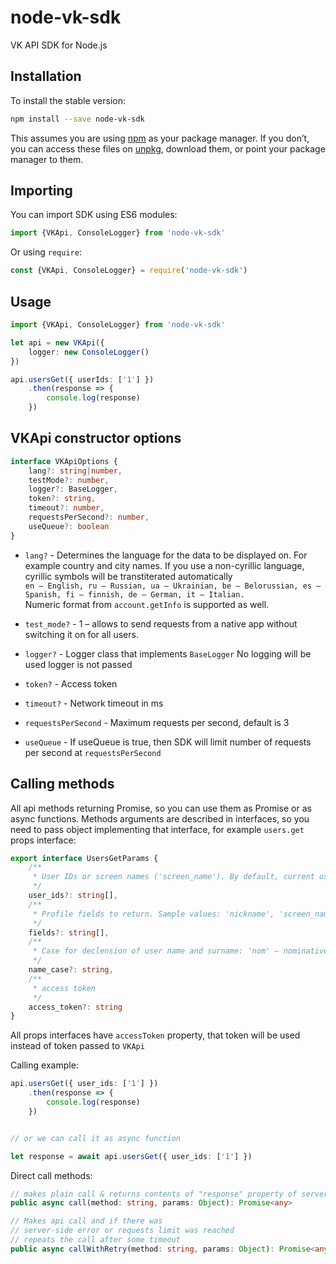 # node-vk-sdk

VK API SDK for Node.js

## Installation

To install the stable version:

```bash
npm install --save node-vk-sdk
```

This assumes you are using [npm](https://www.npmjs.com/) as your package manager.
If you don’t, you can access these files on [unpkg](https://unpkg.com/node-vk-sdk/), download them, or point your package manager to them.

## Importing

You can import SDK using ES6 modules:

```typescript
import {VKApi, ConsoleLogger} from 'node-vk-sdk'
```

Or using `require`:

```typescript
const {VKApi, ConsoleLogger} = require('node-vk-sdk')
```

## Usage

```typescript
import {VKApi, ConsoleLogger} from 'node-vk-sdk'

let api = new VKApi({
    logger: new ConsoleLogger()
})

api.usersGet({ userIds: ['1'] })
    .then(response => {
        console.log(response)
    })
```

## VKApi constructor options

```typescript
interface VKApiOptions {
    lang?: string|number,
    testMode?: number,
    logger?: BaseLogger,
    token?: string,
    timeout?: number,
    requestsPerSecond?: number,
    useQueue?: boolean
}
```

* ```lang?```  -  Determines the language for the data to be displayed on. For example country and city names.
If you use a non-cyrillic language, cyrillic symbols will be transtiterated automatically  
`en – English, ru – Russian, ua – Ukrainian, be – Belorussian, es – Spanish, fi – finnish, de – German, it – Italian.`  
Numeric format from `account.getInfo` is supported as well.


* ```test_mode?```  -  1 – allows to send requests from a native app without switching it on for all users.

* ```logger?```  -  Logger class that implements `BaseLogger`
No logging will be used logger is not passed

* ```token?```  -  Access token

* ```timeout?```  -  Network timeout in ms

* ```requestsPerSecond```  -  Maximum requests per second, default is 3

* ```useQueue```  -  If useQueue is true, then SDK will limit number of requests per second at `requestsPerSecond`

## Calling methods

All api methods returning Promise, so you can use them as Promise or as async functions.
Methods arguments are described in interfaces, so you need to pass object implementing that interface, for example `users.get` props interface:

```typescript
export interface UsersGetParams {
    /**
     * User IDs or screen names ('screen_name'). By default, current user ID.
     */
    user_ids?: string[],
    /**
     * Profile fields to return. Sample values: 'nickname', 'screen_name', 'sex', 'bdate' (birthdate), 'city', 'country', 'timezone', 'photo', 'photo_medium', 'photo_big', 'has_mobile', 'contacts', 'education', 'online', 'counters', 'relation', 'last_seen', 'activity', 'can_write_private_message', 'can_see_all_posts', 'can_post', 'universities',
     */
    fields?: string[],
    /**
     * Case for declension of user name and surname: 'nom' — nominative (default), 'gen' — genitive , 'dat' — dative, 'acc' — accusative , 'ins' — instrumental , 'abl' — prepositional
     */
    name_case?: string,
    /**
     * access token
     */
    access_token?: string
}
```

All props interfaces have `accessToken` property, that token will be used instead of token passed to `VKApi`


Calling example:


```typescript
api.usersGet({ user_ids: ['1'] })
    .then(response => {
        console.log(response)
    })


// or we can call it as async function

let response = await api.usersGet({ user_ids: ['1'] })
```

Direct call methods:

```typescript
// makes plain call & returns contents of "response" property of server response
public async call(method: string, params: Object): Promise<any>

// Makes api call and if there was
// server-side error or requests limit was reached
// repeats the call after some timeout
public async callWithRetry(method: string, params: Object): Promise<any>
```

